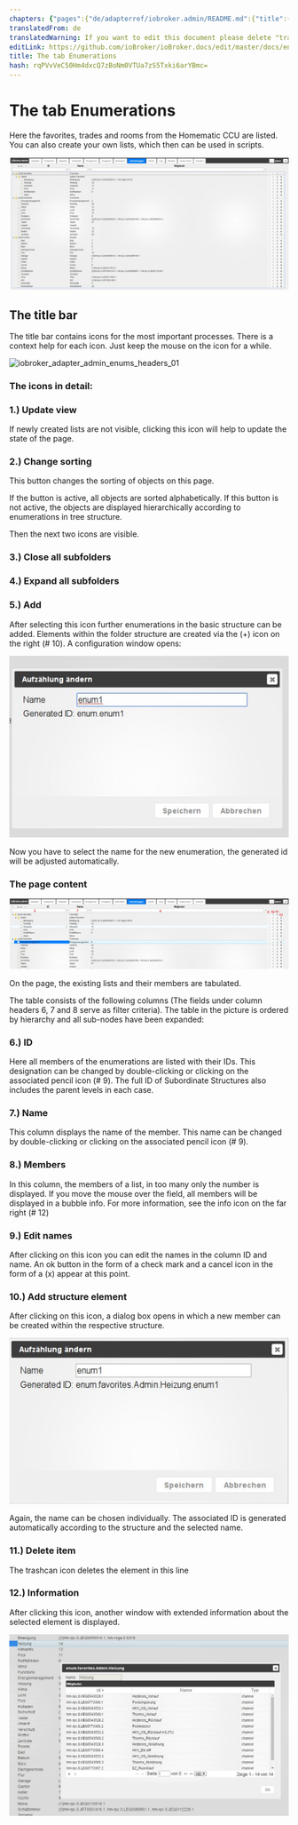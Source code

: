 ```yaml
---
chapters: {"pages":{"de/adapterref/iobroker.admin/README.md":{"title":{"de":"no title"},"content":"de/adapterref/iobroker.admin/README.md"},"de/adapterref/iobroker.admin/admin/tab-adapters.md":{"title":{"de":"Der Reiter Adapter"},"content":"de/adapterref/iobroker.admin/admin/tab-adapters.md"},"de/adapterref/iobroker.admin/admin/tab-instances.md":{"title":{"de":"Der Reiter Instanzen"},"content":"de/adapterref/iobroker.admin/admin/tab-instances.md"},"de/adapterref/iobroker.admin/admin/tab-objects.md":{"title":{"de":"Der Reiter Objekte"},"content":"de/adapterref/iobroker.admin/admin/tab-objects.md"},"de/adapterref/iobroker.admin/admin/tab-states.md":{"title":{"de":"Der Reiter Zustände"},"content":"de/adapterref/iobroker.admin/admin/tab-states.md"},"de/adapterref/iobroker.admin/admin/tab-groups.md":{"title":{"de":"Der Reiter Gruppen"},"content":"de/adapterref/iobroker.admin/admin/tab-groups.md"},"de/adapterref/iobroker.admin/admin/tab-users.md":{"title":{"de":"Der Reiter Benutzer"},"content":"de/adapterref/iobroker.admin/admin/tab-users.md"},"de/adapterref/iobroker.admin/admin/tab-events.md":{"title":{"de":"Der Reiter Ereignisse"},"content":"de/adapterref/iobroker.admin/admin/tab-events.md"},"de/adapterref/iobroker.admin/admin/tab-hosts.md":{"title":{"de":"Der Reiter Hosts"},"content":"de/adapterref/iobroker.admin/admin/tab-hosts.md"},"de/adapterref/iobroker.admin/admin/tab-enums.md":{"title":{"de":"Der Reiter Aufzählungen"},"content":"de/adapterref/iobroker.admin/admin/tab-enums.md"},"de/adapterref/iobroker.admin/admin/tab-log.md":{"title":{"de":"Der Reiter Log"},"content":"de/adapterref/iobroker.admin/admin/tab-log.md"},"de/adapterref/iobroker.admin/admin/tab-system.md":{"title":{"de":"Die Systemeinstellungen"},"content":"de/adapterref/iobroker.admin/admin/tab-system.md"}}}
translatedFrom: de
translatedWarning: If you want to edit this document please delete "translatedFrom" field, elsewise this document will be translated automatically again
editLink: https://github.com/ioBroker/ioBroker.docs/edit/master/docs/en/adapterref/iobroker.admin/tab-enums.md
title: The tab Enumerations
hash: rqPVvVeC50Hm4dxcQ7zBoNm0VTUa7zS5Txki6arYBmc=
---
```

# The tab Enumerations
Here the favorites, trades and rooms from the Homematic CCU are listed.
You can also create your own lists, which then can be used in scripts.

![iobroker_adapter_admin_enums_01](../../../de/adapterref/iobroker.admin/img/tab-enums_Enums_01.jpg)

## The title bar
The title bar contains icons for the most important processes.
There is a context help for each icon. Just keep the mouse on the icon for a while.

![iobroker_adapter_admin_enums_headers_01](../../../de/adapterref/iobroker.admin/img/ioBroker_Adapter_admin_Enums_Headers_01.jpg)

### **The icons in detail:**
### **1.) Update view**
If newly created lists are not visible, clicking this icon will help to update the state of the page.

### **2.) Change sorting**
This button changes the sorting of objects on this page.

If the button is active, all objects are sorted alphabetically.
If this button is not active, the objects are displayed hierarchically according to enumerations in tree structure.

Then the next two icons are visible.

### **3.) Close all subfolders**
### **4.) Expand all subfolders**
### **5.) Add**
After selecting this icon further enumerations in the basic structure can be added.
Elements within the folder structure are created via the (+) icon on the right (# 10).
A configuration window opens:

![iobroker_adapter_admin_enums_new](../../../de/adapterref/iobroker.admin/img/tab-enums_Enums_new.jpg)

Now you have to select the name for the new enumeration, the generated id will be adjusted automatically.

### The page content
![iobroker_adapter_admin_enums_headers_03](../../../de/adapterref/iobroker.admin/img/tab-enums_Enums_Headers_03.jpg)

On the page, the existing lists and their members are tabulated.

The table consists of the following columns (The fields under column headers 6, 7 and 8 serve as filter criteria). The table in the picture is ordered by hierarchy and all sub-nodes have been expanded:

### **6.) ID**
Here all members of the enumerations are listed with their IDs. This designation can be changed by double-clicking or clicking on the associated pencil icon (# 9).
The full ID of Subordinate Structures also includes the parent levels in each case.

### **7.) Name**
This column displays the name of the member. This name can be changed by double-clicking or clicking on the associated pencil icon (# 9).

### **8.) Members**
In this column, the members of a list, in too many only the number is displayed.
If you move the mouse over the field, all members will be displayed in a bubble info.
For more information, see the info icon on the far right (# 12)

### **9.) Edit names**
After clicking on this icon you can edit the names in the column ID and name.
An ok button in the form of a check mark and a cancel icon in the form of a (x) appear at this point.

### **10.) Add structure element**
After clicking on this icon, a dialog box opens in which a new member can be created within the respective structure.

![iobroker_adapter_admin_enums_new_member](../../../de/adapterref/iobroker.admin/img/tab-enums_Enums_new_Member.jpg)

Again, the name can be chosen individually. The associated ID is generated automatically according to the structure and the selected name.

### **11.) Delete item**
The trashcan icon deletes the element in this line

### **12.) Information**
After clicking this icon, another window with extended information about the selected element is displayed.

![iobroker_adapter_admin_enums_info](../../../de/adapterref/iobroker.admin/img/tab-enums_Enums_Info.jpg)